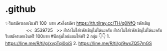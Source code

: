 # .github
✨รีบสมัครเลยเงินฟรี 100  บาท
 ✍️ลิ้งสมัคร https://th.tilray.cc/TH/q0NfQ  รหัสเชิญ                  <<  3539725   >>  ย้ำถ้าไม่ใส่รหัสเชิญไม่ได้นะครับ   ย้ำถ้าไม่ใส่รหัสเชิญไม่ได้นะครับรีบสมัครเลยเงินฟรี 100บาท  #มีกลุ่มไลน์แถมให้ฟรี 2 กลุ่ม 👇👇  1. https://line.me/R/ti/g/xvpTqi0oiS  2. https://line.me/R/ti/g/9wxZQ57mGS